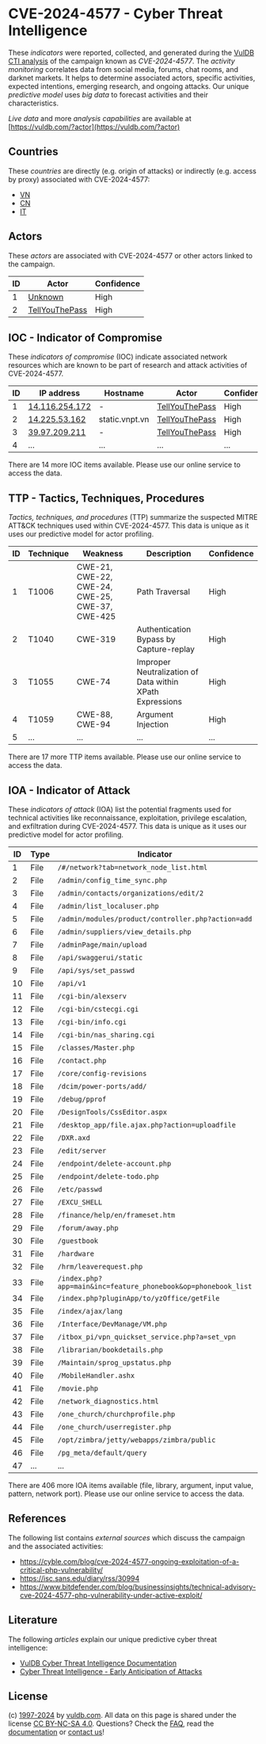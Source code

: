 # CVE-2024-4577 - Cyber Threat Intelligence

These _indicators_ were reported, collected, and generated during the [VulDB CTI analysis](https://vuldb.com/?kb.cti) of the campaign known as _CVE-2024-4577_. The _activity monitoring_ correlates data from social media, forums, chat rooms, and darknet markets. It helps to determine associated actors, specific activities, expected intentions, emerging research, and ongoing attacks. Our unique _predictive model_ uses _big data_ to forecast activities and their characteristics.

_Live data_ and more _analysis capabilities_ are available at [https://vuldb.com/?actor](https://vuldb.com/?actor)

## Countries

These _countries_ are directly (e.g. origin of attacks) or indirectly (e.g. access by proxy) associated with CVE-2024-4577:

* [VN](https://vuldb.com/?country.vn)
* [CN](https://vuldb.com/?country.cn)
* [IT](https://vuldb.com/?country.it)

## Actors

These _actors_ are associated with CVE-2024-4577 or other actors linked to the campaign.

ID | Actor | Confidence
-- | ----- | ----------
1 | [Unknown](https://vuldb.com/?actor.unknown) | High
2 | [TellYouThePass](https://vuldb.com/?actor.tellyouthepass) | High

## IOC - Indicator of Compromise

These _indicators of compromise_ (IOC) indicate associated network resources which are known to be part of research and attack activities of CVE-2024-4577.

ID | IP address | Hostname | Actor | Confidence
-- | ---------- | -------- | ----- | ----------
1 | [14.116.254.172](https://vuldb.com/?ip.14.116.254.172) | - | [TellYouThePass](https://vuldb.com/?actor.tellyouthepass) | High
2 | [14.225.53.162](https://vuldb.com/?ip.14.225.53.162) | static.vnpt.vn | [TellYouThePass](https://vuldb.com/?actor.tellyouthepass) | High
3 | [39.97.209.211](https://vuldb.com/?ip.39.97.209.211) | - | [TellYouThePass](https://vuldb.com/?actor.tellyouthepass) | High
4 | ... | ... | ... | ...

There are 14 more IOC items available. Please use our online service to access the data.

## TTP - Tactics, Techniques, Procedures

_Tactics, techniques, and procedures_ (TTP) summarize the suspected MITRE ATT&CK techniques used within CVE-2024-4577. This data is unique as it uses our predictive model for actor profiling.

ID | Technique | Weakness | Description | Confidence
-- | --------- | -------- | ----------- | ----------
1 | T1006 | CWE-21, CWE-22, CWE-24, CWE-25, CWE-37, CWE-425 | Path Traversal | High
2 | T1040 | CWE-319 | Authentication Bypass by Capture-replay | High
3 | T1055 | CWE-74 | Improper Neutralization of Data within XPath Expressions | High
4 | T1059 | CWE-88, CWE-94 | Argument Injection | High
5 | ... | ... | ... | ...

There are 17 more TTP items available. Please use our online service to access the data.

## IOA - Indicator of Attack

These _indicators of attack_ (IOA) list the potential fragments used for technical activities like reconnaissance, exploitation, privilege escalation, and exfiltration during CVE-2024-4577. This data is unique as it uses our predictive model for actor profiling.

ID | Type | Indicator | Confidence
-- | ---- | --------- | ----------
1 | File | `/#/network?tab=network_node_list.html` | High
2 | File | `/admin/config_time_sync.php` | High
3 | File | `/admin/contacts/organizations/edit/2` | High
4 | File | `/admin/list_localuser.php` | High
5 | File | `/admin/modules/product/controller.php?action=add` | High
6 | File | `/admin/suppliers/view_details.php` | High
7 | File | `/adminPage/main/upload` | High
8 | File | `/api/swaggerui/static` | High
9 | File | `/api/sys/set_passwd` | High
10 | File | `/api/v1` | Low
11 | File | `/cgi-bin/alexserv` | High
12 | File | `/cgi-bin/cstecgi.cgi` | High
13 | File | `/cgi-bin/info.cgi` | High
14 | File | `/cgi-bin/nas_sharing.cgi` | High
15 | File | `/classes/Master.php` | High
16 | File | `/contact.php` | Medium
17 | File | `/core/config-revisions` | High
18 | File | `/dcim/power-ports/add/` | High
19 | File | `/debug/pprof` | Medium
20 | File | `/DesignTools/CssEditor.aspx` | High
21 | File | `/desktop_app/file.ajax.php?action=uploadfile` | High
22 | File | `/DXR.axd` | Medium
23 | File | `/edit/server` | Medium
24 | File | `/endpoint/delete-account.php` | High
25 | File | `/endpoint/delete-todo.php` | High
26 | File | `/etc/passwd` | Medium
27 | File | `/EXCU_SHELL` | Medium
28 | File | `/finance/help/en/frameset.htm` | High
29 | File | `/forum/away.php` | High
30 | File | `/guestbook` | Medium
31 | File | `/hardware` | Medium
32 | File | `/hrm/leaverequest.php` | High
33 | File | `/index.php?app=main&inc=feature_phonebook&op=phonebook_list` | High
34 | File | `/index.php?pluginApp/to/yzOffice/getFile` | High
35 | File | `/index/ajax/lang` | High
36 | File | `/Interface/DevManage/VM.php` | High
37 | File | `/itbox_pi/vpn_quickset_service.php?a=set_vpn` | High
38 | File | `/librarian/bookdetails.php` | High
39 | File | `/Maintain/sprog_upstatus.php` | High
40 | File | `/MobileHandler.ashx` | High
41 | File | `/movie.php` | Medium
42 | File | `/network_diagnostics.html` | High
43 | File | `/one_church/churchprofile.php` | High
44 | File | `/one_church/userregister.php` | High
45 | File | `/opt/zimbra/jetty/webapps/zimbra/public` | High
46 | File | `/pg_meta/default/query` | High
47 | ... | ... | ...

There are 406 more IOA items available (file, library, argument, input value, pattern, network port). Please use our online service to access the data.

## References

The following list contains _external sources_ which discuss the campaign and the associated activities:

* https://cyble.com/blog/cve-2024-4577-ongoing-exploitation-of-a-critical-php-vulnerability/
* https://isc.sans.edu/diary/rss/30994
* https://www.bitdefender.com/blog/businessinsights/technical-advisory-cve-2024-4577-php-vulnerability-under-active-exploit/

## Literature

The following _articles_ explain our unique predictive cyber threat intelligence:

* [VulDB Cyber Threat Intelligence Documentation](https://vuldb.com/?kb.cti)
* [Cyber Threat Intelligence - Early Anticipation of Attacks](https://www.scip.ch/en/?labs.20201022)

## License

(c) [1997-2024](https://vuldb.com/?kb.changelog) by [vuldb.com](https://vuldb.com/?kb.about). All data on this page is shared under the license [CC BY-NC-SA 4.0](https://creativecommons.org/licenses/by-nc-sa/4.0/). Questions? Check the [FAQ](https://vuldb.com/?kb.faq), read the [documentation](https://vuldb.com/?kb) or [contact us](https://vuldb.com/?contact)!
